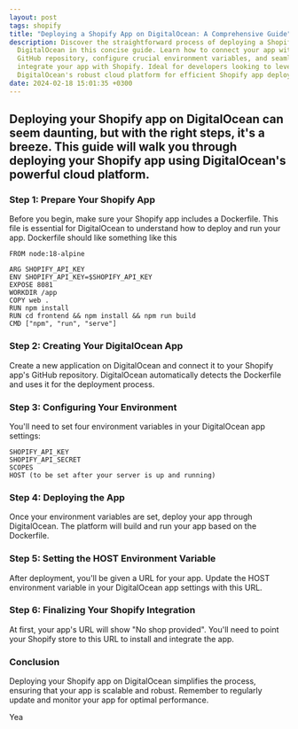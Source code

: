 ```yaml
---
layout: post
tags: shopify
title: "Deploying a Shopify App on DigitalOcean: A Comprehensive Guide"
description: Discover the straightforward process of deploying a Shopify app on
  DigitalOcean in this concise guide. Learn how to connect your app with a
  GitHub repository, configure crucial environment variables, and seamlessly
  integrate your app with Shopify. Ideal for developers looking to leverage
  DigitalOcean's robust cloud platform for efficient Shopify app deployment.
date: 2024-02-18 15:01:35 +0300
---
```

## Deploying your Shopify app on DigitalOcean can seem daunting, but with the right steps, it's a breeze. This guide will walk you through deploying your Shopify app using DigitalOcean's powerful cloud platform.

### Step 1: Prepare Your Shopify App

Before you begin, make sure your Shopify app includes a Dockerfile. This file is essential for DigitalOcean to understand how to deploy and run your app. Dockerfile should like something like this

```
FROM node:18-alpine

ARG SHOPIFY_API_KEY
ENV SHOPIFY_API_KEY=$SHOPIFY_API_KEY
EXPOSE 8081
WORKDIR /app
COPY web .
RUN npm install
RUN cd frontend && npm install && npm run build
CMD ["npm", "run", "serve"]
```

### Step 2: Creating Your DigitalOcean App

Create a new application on DigitalOcean and connect it to your Shopify app's GitHub repository. DigitalOcean automatically detects the Dockerfile and uses it for the deployment process.

### Step 3: Configuring Your Environment

You'll need to set four environment variables in your DigitalOcean app settings:

```
SHOPIFY_API_KEY
SHOPIFY_API_SECRET
SCOPES
HOST (to be set after your server is up and running)
```

### Step 4: Deploying the App

Once your environment variables are set, deploy your app through DigitalOcean. The platform will build and run your app based on the Dockerfile.

### Step 5: Setting the HOST Environment Variable

After deployment, you'll be given a URL for your app. Update the HOST environment variable in your DigitalOcean app settings with this URL.

### Step 6: Finalizing Your Shopify Integration

At first, your app's URL will show "No shop provided". You'll need to point your Shopify store to this URL to install and integrate the app.

### Conclusion

Deploying your Shopify app on DigitalOcean simplifies the process, ensuring that your app is scalable and robust. Remember to regularly update and monitor your app for optimal performance.

Yea